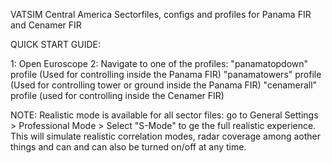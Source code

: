 VATSIM Central America 
Sectorfiles, configs and profiles for Panama FIR and Cenamer FIR

QUICK START GUIDE:

1: Open Euroscope
2: Navigate to one of the profiles:
		"panamatopdown" profile (Used for controlling inside the Panama FIR)
		"panamatowers" profile (Used for controlling tower or ground inside the Panama FIR)
		"cenamerall" profile (used for controlling inside the Cenamer FIR)

NOTE: Realistic mode is available for all sector files: go to General Settings > Professional Mode > Select "S-Mode" to ge the 
      full realistic experience. This will simulate realistic correlation modes, radar coverage among aother things and can
      and can also be turned on/off at any time.
